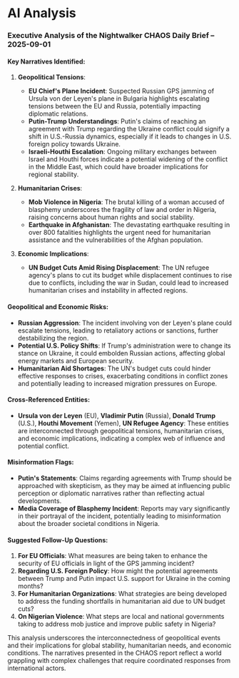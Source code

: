 # AI Analysis

### Executive Analysis of the Nightwalker CHAOS Daily Brief – 2025-09-01

#### Key Narratives Identified:
1. **Geopolitical Tensions**:
   - **EU Chief's Plane Incident**: Suspected Russian GPS jamming of Ursula von der Leyen's plane in Bulgaria highlights escalating tensions between the EU and Russia, potentially impacting diplomatic relations.
   - **Putin-Trump Understandings**: Putin's claims of reaching an agreement with Trump regarding the Ukraine conflict could signify a shift in U.S.-Russia dynamics, especially if it leads to changes in U.S. foreign policy towards Ukraine.
   - **Israeli-Houthi Escalation**: Ongoing military exchanges between Israel and Houthi forces indicate a potential widening of the conflict in the Middle East, which could have broader implications for regional stability.

2. **Humanitarian Crises**:
   - **Mob Violence in Nigeria**: The brutal killing of a woman accused of blasphemy underscores the fragility of law and order in Nigeria, raising concerns about human rights and social stability.
   - **Earthquake in Afghanistan**: The devastating earthquake resulting in over 800 fatalities highlights the urgent need for humanitarian assistance and the vulnerabilities of the Afghan population.

3. **Economic Implications**:
   - **UN Budget Cuts Amid Rising Displacement**: The UN refugee agency's plans to cut its budget while displacement continues to rise due to conflicts, including the war in Sudan, could lead to increased humanitarian crises and instability in affected regions.

#### Geopolitical and Economic Risks:
- **Russian Aggression**: The incident involving von der Leyen's plane could escalate tensions, leading to retaliatory actions or sanctions, further destabilizing the region.
- **Potential U.S. Policy Shifts**: If Trump's administration were to change its stance on Ukraine, it could embolden Russian actions, affecting global energy markets and European security.
- **Humanitarian Aid Shortages**: The UN's budget cuts could hinder effective responses to crises, exacerbating conditions in conflict zones and potentially leading to increased migration pressures on Europe.

#### Cross-Referenced Entities:
- **Ursula von der Leyen** (EU), **Vladimir Putin** (Russia), **Donald Trump** (U.S.), **Houthi Movement** (Yemen), **UN Refugee Agency**: These entities are interconnected through geopolitical tensions, humanitarian crises, and economic implications, indicating a complex web of influence and potential conflict.

#### Misinformation Flags:
- **Putin's Statements**: Claims regarding agreements with Trump should be approached with skepticism, as they may be aimed at influencing public perception or diplomatic narratives rather than reflecting actual developments.
- **Media Coverage of Blasphemy Incident**: Reports may vary significantly in their portrayal of the incident, potentially leading to misinformation about the broader societal conditions in Nigeria.

#### Suggested Follow-Up Questions:
1. **For EU Officials**: What measures are being taken to enhance the security of EU officials in light of the GPS jamming incident? 
2. **Regarding U.S. Foreign Policy**: How might the potential agreements between Trump and Putin impact U.S. support for Ukraine in the coming months?
3. **For Humanitarian Organizations**: What strategies are being developed to address the funding shortfalls in humanitarian aid due to UN budget cuts?
4. **On Nigerian Violence**: What steps are local and national governments taking to address mob justice and improve public safety in Nigeria?

This analysis underscores the interconnectedness of geopolitical events and their implications for global stability, humanitarian needs, and economic conditions. The narratives presented in the CHAOS report reflect a world grappling with complex challenges that require coordinated responses from international actors.
